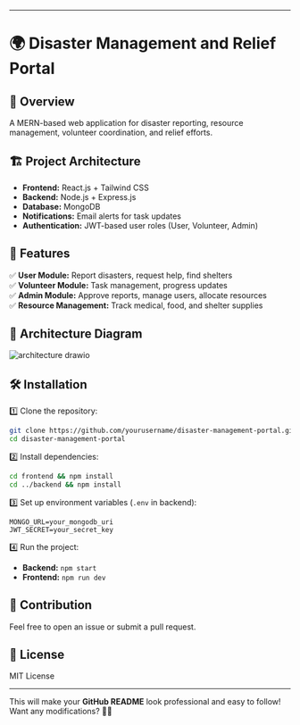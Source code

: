 

---

# 🌍 Disaster Management and Relief Portal  

## 🚀 Overview  
A MERN-based web application for disaster reporting, resource management, volunteer coordination, and relief efforts.  

## 🏗️ Project Architecture  
- **Frontend:** React.js + Tailwind CSS  
- **Backend:** Node.js + Express.js  
- **Database:** MongoDB  
- **Notifications:** Email alerts for task updates  
- **Authentication:** JWT-based user roles (User, Volunteer, Admin)  

## 📂 Features  
✅ **User Module:** Report disasters, request help, find shelters  
✅ **Volunteer Module:** Task management, progress updates  
✅ **Admin Module:** Approve reports, manage users, allocate resources  
✅ **Resource Management:** Track medical, food, and shelter supplies  

## 📸 Architecture Diagram  
![architecture drawio](https://github.com/user-attachments/assets/e6543519-a0db-4660-9263-b041648cae10)


## 🛠️ Installation  
1️⃣ Clone the repository:  
   ```sh
   git clone https://github.com/yourusername/disaster-management-portal.git
   cd disaster-management-portal
   ```  
2️⃣ Install dependencies:  
   ```sh
   cd frontend && npm install
   cd ../backend && npm install
   ```  
3️⃣ Set up environment variables (`.env` in backend):  
   ```
   MONGO_URL=your_mongodb_uri
   JWT_SECRET=your_secret_key
   ```  
4️⃣ Run the project:  
   - **Backend:** `npm start`  
   - **Frontend:** `npm run dev`  

## 🤝 Contribution  
Feel free to open an issue or submit a pull request.  

## 📜 License  
MIT License  

---

This will make your **GitHub README** look professional and easy to follow! Want any modifications? 🚀🔥
